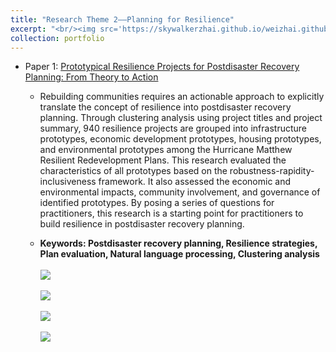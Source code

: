 ```yaml
---
title: "Research Theme 2——Planning for Resilience"
excerpt: "<br/><img src='https://skywalkerzhai.github.io/weizhai.github.io/images/plan evaluation.jpg' width='600'>"
collection: portfolio
---
```

* Paper 1: [Prototypical Resilience Projects for Postdisaster Recovery Planning: From Theory to Action](https://doi.org/10.1177/0739456X211048928)

  * Rebuilding communities requires an actionable approach to explicitly translate the concept of resilience into postdisaster recovery planning. Through clustering analysis using project titles and project summary, 940 resilience projects are grouped into infrastructure prototypes, economic development prototypes, housing prototypes, and environmental prototypes among the Hurricane Matthew Resilient Redevelopment Plans. This research evaluated the characteristics of all prototypes based on the robustness-rapidity-inclusiveness framework. It also assessed the economic and environmental impacts, community involvement, and governance of identified prototypes. By posing a series of questions for practitioners, this research is a starting point for practitioners to build resilience in postdisaster recovery planning.

  * **Keywords: Postdisaster recovery planning, Resilience strategies, Plan evaluation, Natural language processing, Clustering analysis**\
<br/><img src='https://skywalkerzhai.github.io/weizhai.github.io/images/Matthew_recovery.png'> \
<br/><img src='https://skywalkerzhai.github.io/weizhai.github.io/images/resilience_planning.png'> \
<br/><img src='https://skywalkerzhai.github.io/weizhai.github.io/images/plan NLP.gif'> \
<br/><img src='https://skywalkerzhai.github.io/weizhai.github.io/images/plan results.gif'>
